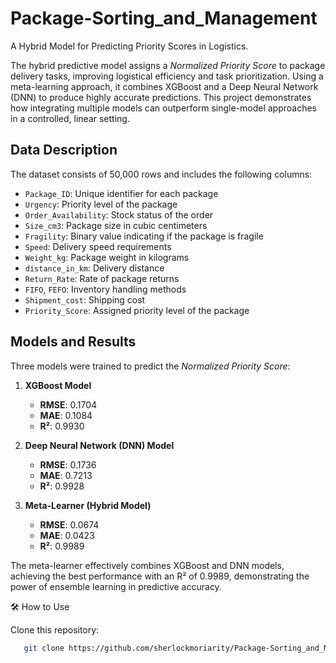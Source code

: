 # Package-Sorting_and_Management
A Hybrid Model for Predicting Priority Scores in Logistics.

The hybrid predictive model assigns a *Normalized Priority Score* to package delivery tasks, improving logistical efficiency and task prioritization. Using a meta-learning approach, it combines XGBoost and a Deep Neural Network (DNN) to produce highly accurate predictions. This project demonstrates how integrating multiple models can outperform single-model approaches in a controlled, linear setting.

## Data Description

The dataset consists of 50,000 rows and includes the following columns:
- `Package_ID`: Unique identifier for each package
- `Urgency`: Priority level of the package
- `Order_Availability`: Stock status of the order
- `Size_cm3`: Package size in cubic centimeters
- `Fragility`: Binary value indicating if the package is fragile
- `Speed`: Delivery speed requirements
- `Weight_kg`: Package weight in kilograms
- `distance_in_km`: Delivery distance
- `Return_Rate`: Rate of package returns
- `FIFO`, `FEFO`: Inventory handling methods
- `Shipment_cost`: Shipping cost
- `Priority_Score`: Assigned priority level of the package

## Models and Results

Three models were trained to predict the *Normalized Priority Score*:
1. **XGBoost Model**  
   - **RMSE**: 0.1704  
   - **MAE**: 0.1084  
   - **R²**: 0.9930

2. **Deep Neural Network (DNN) Model**  
   - **RMSE**: 0.1736  
   - **MAE**: 0.7213  
   - **R²**: 0.9928

3. **Meta-Learner (Hybrid Model)**  
   - **RMSE**: 0.0674  
   - **MAE**: 0.0423  
   - **R²**: 0.9989  

The meta-learner effectively combines XGBoost and DNN models, achieving the best performance with an R² of 0.9989, demonstrating the power of ensemble learning in predictive accuracy.

🛠️ How to Use

Clone this repository:
```bash
   git clone https://github.com/sherlockmoriarity/Package-Sorting_and_Management.git
  ```
